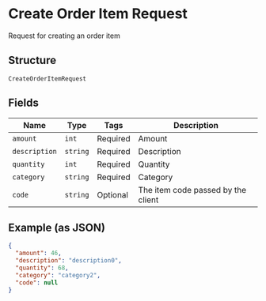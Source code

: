 
# Create Order Item Request

Request for creating an order item

## Structure

`CreateOrderItemRequest`

## Fields

| Name | Type | Tags | Description |
|  --- | --- | --- | --- |
| `amount` | `int` | Required | Amount |
| `description` | `string` | Required | Description |
| `quantity` | `int` | Required | Quantity |
| `category` | `string` | Required | Category |
| `code` | `string` | Optional | The item code passed by the client |

## Example (as JSON)

```json
{
  "amount": 46,
  "description": "description0",
  "quantity": 68,
  "category": "category2",
  "code": null
}
```

